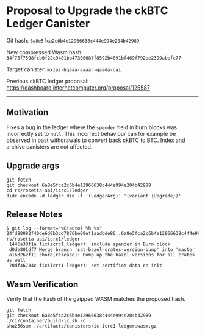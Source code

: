 # Proposal to Upgrade the ckBTC Ledger Canister

Git hash: `6a8e5fca2c6b4e12966638c444e994e204b42989`

New compressed Wasm hash: `34f75f7598fcb0f22c9481bb47308687f8592b4891bf469f792ee2399abefc77`

Target canister: `mxzaz-hqaaa-aaaar-qaada-cai`

Previous ckBTC ledger proposal: https://dashboard.internetcomputer.org/proposal/125587

---

## Motivation

Fixes a bug in the ledger where the `spender` field in burn blocks was incorrectly set to `null`.
This incorrect behaviour can for example be observed in past withdrawals to convert back ckBTC to BTC.
Index and archive canisters are not affected.

## Upgrade args

```
git fetch
git checkout 6a8e5fca2c6b4e12966638c444e994e204b42989
cd rs/rosetta-api/icrc1/ledger
didc encode -d ledger.did -t '(LedgerArg)' '(variant {Upgrade})'
```

## Release Notes

```
$ git log --format="%C(auto) %h %s" 24fd80082f40de6d0b3cd7876be09ef1aadbde86..6a8e5fca2c6b4e12966638c444e994e204b42989  rs/rosetta-api/icrc1/ledger
 1446a38f1a fix(icrc1_ledger): include spender in Burn block
 d0de801df7 Merge branch 'sat-bazel-crates-version-bump' into 'master'
 a163262f11 chore(release): Bump up the bazel versions for all crates as well
 70df46734c fix(icrc1-ledger): set certified data on init

```

## Wasm Verification

Verify that the hash of the gzipped WASM matches the proposed hash.

```
git fetch
git checkout 6a8e5fca2c6b4e12966638c444e994e204b42989
./ci/container/build-ic.sh -c
sha256sum ./artifacts/canisters/ic-icrc1-ledger.wasm.gz
```